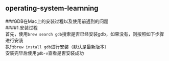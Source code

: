 ## operating-system-learnning



###GDB在Mac上的安装过程以及使用前遇到的问题  
####1.安装过程  
首先，使用`brew search gdb`搜索是否已经安装gdb，如果没有，则按照如下步骤进行安装  
执行`brew install gdb`进行安装（默认是最新版本）  
安装完毕后使用`gdb-v`查看是否安装成功  
